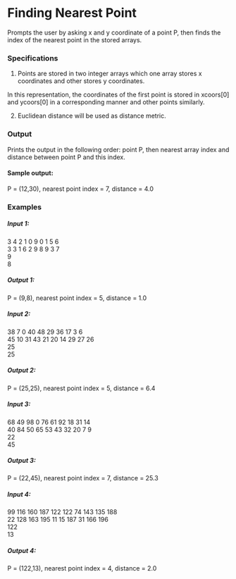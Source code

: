 # Finding Nearest Point
 Prompts the user by asking x and y coordinate of a point P, then finds the index of the nearest point in the stored arrays. <br /> 
### Specifications

1. Points are stored in two integer arrays which one array stores x coordinates and other stores y coordinates. 

In this representation, the coordinates of the first point is stored in xcoors[0] and ycoors[0] in a corresponding manner and other points similarly. <br /> 

2.  Euclidean distance will be used as distance metric. <br /> 

### Output
Prints the output in the following order: point P, then nearest array index and distance between point P and this index. <br /> 

#### Sample output:

P = (12,30), nearest point index = 7, distance = 4.0
### Examples
##### Input 1:
3 4 2 1 0 9 0 1 5 6<br /> 
3 3 1 6 2 9 8 9 3 7<br /> 
9<br /> 
8<br /> 
##### Output 1:<br /> 
P = (9,8), nearest point index = 5, distance = 1.0<br /> 

##### Input 2:<br /> 
38 7 0 40 48 29 36 17 3 6<br /> 
45 10 31 43 21 20 14 29 27 26<br /> 
25<br /> 
25<br /> 
##### Output 2:<br /> 
P = (25,25), nearest point index = 5, distance = 6.4<br /> 

##### Input 3:<br /> 
68 49 98 0 76 61 92 18 31 14<br /> 
40 84 50 65 53 43 32 20 7 9<br /> 
22<br /> 
45<br /> 
##### Output 3:<br /> 
P = (22,45), nearest point index = 7, distance = 25.3<br /> 


##### Input 4:<br /> 
99 116 160 187 122 122 74 143 135 188<br /> 
22 128 163 195 11 15 187 31 166 196<br /> 
122<br /> 
13<br /> 
##### Output 4:<br /> 
P = (122,13), nearest point index = 4, distance = 2.0
